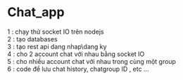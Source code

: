 # Chat_app
1 : chạy thử socket IO trên nodejs <br>
2 : tạo databases<br>
3 : tạo rest api dang nhap\dang ky<br>
4 : cho 2 account chat với nhau bằng socket IO<br>
5 : cho nhiều account chat với nhau trong cùng một group<br>
6 : code để lưu chat history, chatgroup ID , etc ...
 

